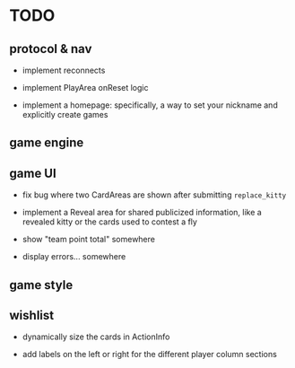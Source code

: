 # TODO

## protocol & nav

- implement reconnects

- implement PlayArea onReset logic

- implement a homepage: specifically, a way to set your nickname and explicitly
  create games

## game engine

## game UI

- fix bug where two CardAreas are shown after submitting `replace_kitty`

- implement a Reveal area for shared publicized information, like a revealed
  kitty or the cards used to contest a fly

- show "team point total" somewhere

- display errors... somewhere

## game style

## wishlist

- dynamically size the cards in ActionInfo

- add labels on the left or right for the different player column sections
